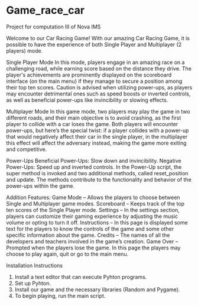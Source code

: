 # Game_race_car
Project for computation III of Nova IMS

Welcome to our Car Racing Game!
With our amazing Car Racing Game, it is possible to have the experience of both Single Player and Multiplayer (2 players) mode.

Single Player Mode
In this mode, players engage in an amazing race on a challenging road, while earning score based on the distance they drive. The player's achievements are prominently displayed on the scoreboard interface (on the main menu) if they manage to secure a position among their top ten scores. Caution is advised when utilizing power-ups, as players may encounter detrimental ones such as speed boosts or inverted controls, as well as beneficial power-ups like invincibility or slowing effects.

Multiplayer Mode
In this game mode, two players may play the game in two different roads, and their main objective is to avoid crashing, as the first player to collide with a car loses the game. Both players will encounter power-ups, but here’s the special twist: if a player collides with a power-up that would negatively affect their car in the single player, in the multiplayer this effect will affect the adversary instead, making the game more exiting and competitive.

Power-Ups
Beneficial Power-Ups: Slow down and invincibility.
Negative Power-Ups: Speed up and inverted controls.
In the Power-Up script, the super method is invoked and two additional methods, called reset_position and update. The methods contribute to the functionality and behavior of the power-ups within the game.

Addition Features:
Game Mode – Allows the players to choose between Single and Multiplayer game modes.
Scoreboard – Keeps track of the top ten scores of the Single Player mode.
Settings – In the settings section, players can customize their gaming experience by adjusting the music volume or opting to turn it off.
Instructions – In this page is displayed some text for the players to know the controls of the game and some other specific information about the game.
Credits – The names of all the developers and teachers involved in the game’s creation.
Game Over – Prompted when the players lose the game. In this page the players may choose to play again, quit or go to the main menu.

Installation Instructions
1.	Install a text editor that can execute Pyhton programs. 
2.	Set up Pyhton.
3.	Install our game and the necessary libraries (Random and Pygame).
4.	To begin playing, run the main script.


